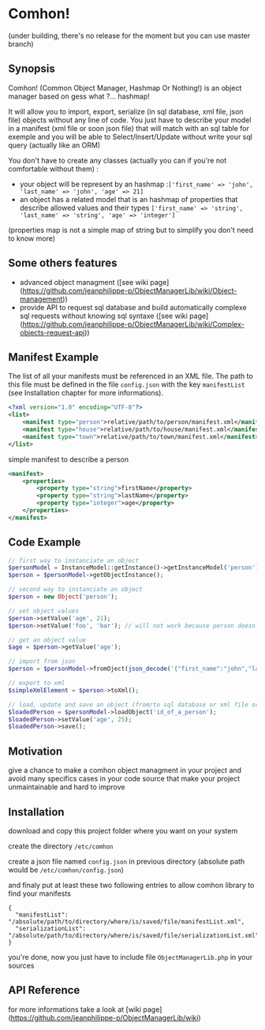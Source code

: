 # Comhon!
(under building, there's no release for the moment but you can use master branch)
## Synopsis

Comhon! (Common Object Manager, Hashmap Or Nothing!) is an object manager based on gess what ?... hashmap!

It will allow you to import, export, serialize (in sql database, xml file, json file) objects without any line of code.
You just have to describe your model in a manifest (xml file or soon json file) that will match with an sql table for exemple and you will be able to Select/Insert/Update without write your sql query (actually like an ORM)

You don't have to create any classes (actually you can if you're not comfortable without them) :
* your object will be represent by an hashmap :```['first_name' => 'john', 'last_name' => 'john', 'age' => 21]```
* an object has a related model that is an hashmap of properties that describe allowed values and their types `['first_name' => 'string', 'last_name' => 'string', 'age' => 'integer']`

(properties map is not a simple map of string but to simplify you don't need to know more)

## Some others features
* advanced object managment ([see wiki page] (https://github.com/jeanphilippe-p/ObjectManagerLib/wiki/Object-management))
* provide API to request sql database and build automatically complexe sql requests without knowing sql syntaxe ([see wiki page] (https://github.com/jeanphilippe-p/ObjectManagerLib/wiki/Complex-objects-request-api))

## Manifest Example

The list of all your manifests must be referenced in an XML file. The path to this file must be defined in the file `config.json` with the key `manifestList` (see Installation chapter for more informations).
```XML
<?xml version="1.0" encoding="UTF-8"?>
<list>
	<manifest type="person">relative/path/to/person/manifest.xml</manifest>
	<manifest type="house">relative/path/to/house/manifest.xml</manifest>
	<manifest type="town">relative/path/to/town/manifest.xml</manifest>
</list>
```

simple manifest to describe a person
```XML
<manifest>
	<properties>
		<property type="string">firstName</property>
		<property type="string">lastName</property>
		<property type="integer">age</property>
	</properties>
</manifest>
```

## Code Example

```PHP
// first way to instanciate an object
$personModel = InstanceModel::getInstance()->getInstanceModel('person');
$person = $personModel->getObjectInstance();

// second way to instanciate an object
$person = new Object('person');

// set object values
$person->setValue('age', 21);
$person->setValue('foo', 'bar'); // will not work because person doesn't have property 'foo'

// get an object value
$age = $person->getValue('age');

// import from json
$person = $personModel->fromOject(json_decode('{"first_name":"john","last_name":"john","age":21}'));

// export to xml
$simpleXmlElement = $person->toXml();

// load, update and save an object (from/to sql database or xml file or json file)
$loadedPerson = $personModel->loadObject('id_of_a_person');
$loadedPerson->setValue('age', 25);
$loadedPerson->save();
```

## Motivation

give a chance to make a comhon object managment in your project and avoid many specifics cases in your code source that make your project unmaintainable and hard to improve

## Installation

download and copy this project folder where you want on your system

create the directory `/etc/comhon`

create a json file named `config.json` in previous directory (absolute path would be `/etc/comhon/config.json`)

and finaly put at least these two following entries to allow comhon library to find your manifests
```
{
  "manifestList": "/absolute/path/to/directory/where/is/saved/file/manifestList.xml",
  "serializationList": "/absolute/path/to/directory/where/is/saved/file/serializationList.xml"
}
```

you're done, now you just have to include file `ObjectManagerLib.php` in your sources

## API Reference

for more informations take a look at [wiki page] (https://github.com/jeanphilippe-p/ObjectManagerLib/wiki)
